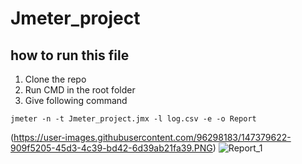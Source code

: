 # Jmeter_project
## how to run this file

1. Clone the repo
2. Run CMD in the root folder
3. Give following command

```
jmeter -n -t Jmeter_project.jmx -l log.csv -e -o Report

```
(https://user-images.githubusercontent.com/96298183/147379622-909f5205-45d3-4c39-bd42-6d39ab21fa39.PNG)
![Report_1](https://user-images.githubusercontent.com/96298183/147379700-8c310959-5330-4e46-952a-2d70bc73ce7c.PNG)

